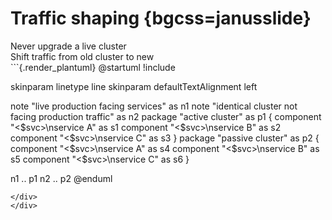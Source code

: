 # Traffic shaping {bgcss=janusslide}

<div class="r-stack">
<div class="fragment fade-in-then-out">
Never upgrade a live cluster
</div>

<div class="fragment fade-in-then-out">
Shift traffic from old cluster to new
</div>


<div class="fragment">
  ```{.render_plantuml}
  @startuml
  !include <kubernetes/k8s-sprites-unlabeled-25pct>

  skinparam linetype line
  skinparam defaultTextAlignment left

  note "live production facing services" as n1
  note "identical cluster not facing production traffic" as n2
  package "active cluster" as p1 {
      component "<$svc>\nservice A" as s1
      component "<$svc>\nservice B" as s2
      component "<$svc>\nservice C" as s3
  }
  package "passive cluster" as p2 {
      component "<$svc>\nservice A" as s4
      component "<$svc>\nservice B" as s5
      component "<$svc>\nservice C" as s6
  }

  n1 .. p1
  n2 .. p2
  @enduml
  ```
</div>
</div>
